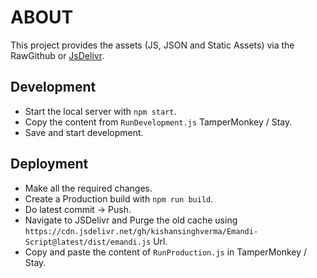 # ABOUT
This project provides the assets (JS, JSON and Static Assets) via the RawGithub or [JsDelivr](https://www.jsdelivr.com/github).

## Development
- Start the local server with `npm start`.
- Copy the content from `RunDevelopment.js` TamperMonkey / Stay.
- Save and start development.

## Deployment
- Make all the required changes.
- Create a Production build with `npm run build`.
- Do latest commit -> Push.
- Navigate to JSDelivr and Purge the old cache using `https://cdn.jsdelivr.net/gh/kishansinghverma/Emandi-Script@latest/dist/emandi.js` Url.
- Copy and paste the content of `RunProduction.js` in TamperMonkey / Stay.